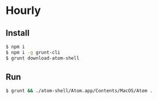 # Hourly

## Install

```bash
$ npm i
$ npm i -g grunt-cli
$ grunt download-atom-shell
```


## Run

```bash
$ grunt && ./atom-shell/Atom.app/Contents/MacOS/Atom .
```
